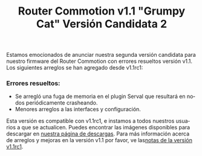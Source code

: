 ﻿---
layout: blog
title: Router Commotion v1.1 "Grumpy Cat" Versión Candidata 2 
categories: [release]
created: 2014-06-13
changed: 2014-06-13
teaser_image: commotion_logo_100x100.png
post_author: Josh King
lang: es
---
Estamos emocionados de anunciar nuestra segunda versión candidata para nuestro firmware del Router Commotion con errores resueltos versión v1.1. Los siguientes arreglos se han agregado desde v1.1rc1:<!--more-->

### Errores resueltos:
<ul>
<li>Se arregló una fuga de memoria en el plugin Serval que resultará en nodos periódicamente crasheando.</li>
<li>Menores arreglos a las interfaces y configuración.</li>
</ul>

Esta versión es compatible con v1.1rc1, e instamos a todos nuestros usuarios a que se actualicen. Puedes encontrar las imágenes disponibles para descargar en <a href="/download/routers">nuestra página de descargas</a>. Para más información acerca de arreglos y mejoras en la versión v1.1 por favor, ve las<a href="/blog/2014/04/11/commotion-router-1.1rc1-release-notes/">notas de la versión v1.1rc1</a>.

